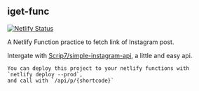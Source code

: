 ## iget-func

[![Netlify Status](https://api.netlify.com/api/v1/badges/ee13b6fa-b7a5-4697-9fb7-80d7287f4013/deploy-status)](https://app.netlify.com/sites/confident-visvesvaraya-0b2b99/deploys)

A Netlify Function practice to fetch link of Instagram post.

Intergate with [Scrip7/simple-instagram-api](https://github.com/Scrip7/simple-instagram-api.git), a little and easy api.
```
You can deploy this project to your netlify functions with
`netlify deploy --prod`,
and call with `/api/p/{shortcode}`
```